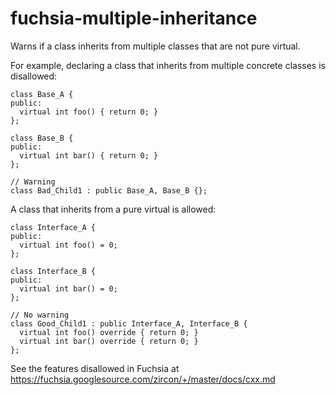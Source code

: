 fuchsia-multiple-inheritance
============================

Warns if a class inherits from multiple classes that are not pure
virtual.

For example, declaring a class that inherits from multiple concrete
classes is disallowed:

    class Base_A {
    public:
      virtual int foo() { return 0; }
    };

    class Base_B {
    public:
      virtual int bar() { return 0; }
    };

    // Warning
    class Bad_Child1 : public Base_A, Base_B {};

A class that inherits from a pure virtual is allowed:

    class Interface_A {
    public:
      virtual int foo() = 0;
    };

    class Interface_B {
    public:
      virtual int bar() = 0;
    };

    // No warning
    class Good_Child1 : public Interface_A, Interface_B {
      virtual int foo() override { return 0; }
      virtual int bar() override { return 0; }
    };

See the features disallowed in Fuchsia at
<https://fuchsia.googlesource.com/zircon/+/master/docs/cxx.md>
